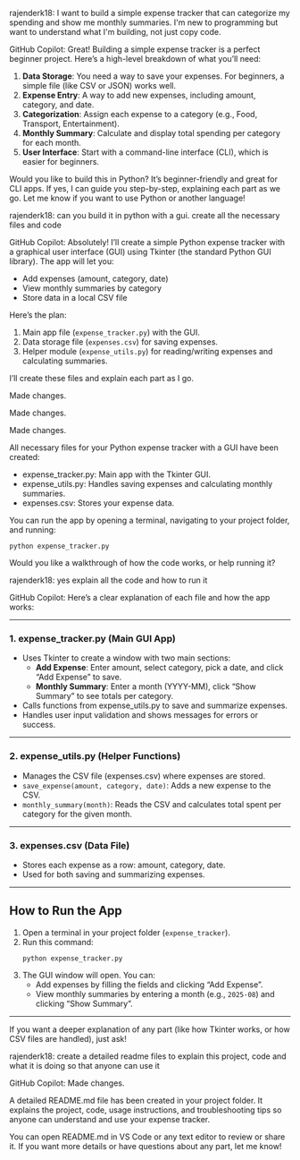 rajenderk18: I want to build a simple expense tracker that can categorize my spending 
and show me monthly summaries. I'm new to programming but want to understand 
what I'm building, not just copy code.


GitHub Copilot: Great! Building a simple expense tracker is a perfect beginner project. Here’s a high-level breakdown of what you’ll need:

1. **Data Storage**: You need a way to save your expenses. For beginners, a simple file (like CSV or JSON) works well.
2. **Expense Entry**: A way to add new expenses, including amount, category, and date.
3. **Categorization**: Assign each expense to a category (e.g., Food, Transport, Entertainment).
4. **Monthly Summary**: Calculate and display total spending per category for each month.
5. **User Interface**: Start with a command-line interface (CLI), which is easier for beginners.

Would you like to build this in Python? It’s beginner-friendly and great for CLI apps. If yes, I can guide you step-by-step, explaining each part as we go. Let me know if you want to use Python or another language!

rajenderk18: can you build it in python with a gui. create all the necessary files and code

GitHub Copilot: Absolutely! I’ll create a simple Python expense tracker with a graphical user interface (GUI) using Tkinter (the standard Python GUI library). The app will let you:

- Add expenses (amount, category, date)
- View monthly summaries by category
- Store data in a local CSV file

Here’s the plan:
1. Main app file (`expense_tracker.py`) with the GUI.
2. Data storage file (`expenses.csv`) for saving expenses.
3. Helper module (`expense_utils.py`) for reading/writing expenses and calculating summaries.

I’ll create these files and explain each part as I go. 

Made changes.

Made changes.

Made changes.

All necessary files for your Python expense tracker with a GUI have been created:

- expense_tracker.py: Main app with the Tkinter GUI.
- expense_utils.py: Handles saving expenses and calculating monthly summaries.
- expenses.csv: Stores your expense data.

You can run the app by opening a terminal, navigating to your project folder, and running:
```
python expense_tracker.py
```

Would you like a walkthrough of how the code works, or help running it?

rajenderk18: yes explain all the code and how to run it

GitHub Copilot: Here’s a clear explanation of each file and how the app works:

---

### 1. expense_tracker.py (Main GUI App)
- Uses Tkinter to create a window with two main sections:
  - **Add Expense**: Enter amount, select category, pick a date, and click “Add Expense” to save.
  - **Monthly Summary**: Enter a month (YYYY-MM), click “Show Summary” to see totals per category.
- Calls functions from expense_utils.py to save and summarize expenses.
- Handles user input validation and shows messages for errors or success.

---

### 2. expense_utils.py (Helper Functions)
- Manages the CSV file (expenses.csv) where expenses are stored.
- `save_expense(amount, category, date)`: Adds a new expense to the CSV.
- `monthly_summary(month)`: Reads the CSV and calculates total spent per category for the given month.

---

### 3. expenses.csv (Data File)
- Stores each expense as a row: amount, category, date.
- Used for both saving and summarizing expenses.

---

## How to Run the App

1. Open a terminal in your project folder (`expense_tracker`).
2. Run this command:
   ```
   python expense_tracker.py
   ```
3. The GUI window will open. You can:
   - Add expenses by filling the fields and clicking “Add Expense”.
   - View monthly summaries by entering a month (e.g., `2025-08`) and clicking “Show Summary”.

---

If you want a deeper explanation of any part (like how Tkinter works, or how CSV files are handled), just ask!

rajenderk18: create a detailed readme files to explain this project, code and what it is doing so that anyone can use it

GitHub Copilot: Made changes.

A detailed README.md file has been created in your project folder. It explains the project, code, usage instructions, and troubleshooting tips so anyone can understand and use your expense tracker.

You can open README.md in VS Code or any text editor to review or share it. If you want more details or have questions about any part, let me know!
